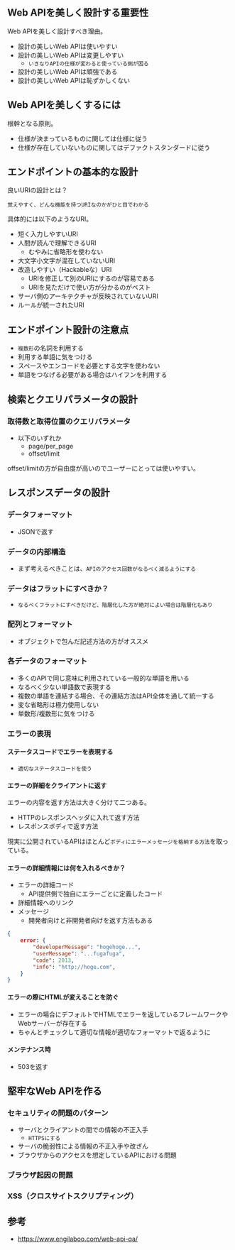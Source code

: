 ## Web APIを美しく設計する重要性

Web APIを美しく設計すべき理由。

- 設計の美しいWeb APIは使いやすい
- 設計の美しいWeb APIは変更しやすい
    - `いきなりAPIの仕様が変わると使っている側が困る`
- 設計の美しいWeb APIは頑強である
- 設計の美しいWeb APIは恥ずかしくない

## Web APIを美しくするには

根幹となる原則。

- 仕様が決まっているものに関しては仕様に従う
- 仕様が存在していないものに関してはデファクトスタンダードに従う

## エンドポイントの基本的な設計

良いURIの設計とは？

`覚えやすく、どんな機能を持つURIなのかがひと目でわかる`

具体的には以下のようなURI。

- 短く入力しやすいURI
- 人間が読んで理解できるURI
    - むやみに省略形を使わない
- 大文字小文字が混在していないURI
- 改造しやすい（Hackableな）URI
    - URIを修正して別のURIにするのが容易である
    - URIを見ただけで使い方が分かるのがベスト
- サーバ側のアーキテクチャが反映されていないURI
- ルールが統一されたURI

## エンドポイント設計の注意点

- `複数形`の名詞を利用する
- 利用する単語に気をつける
- スペースやエンコードを必要とする文字を使わない
- 単語をつなげる必要がある場合はハイフンを利用する

## 検索とクエリパラメータの設計

### 取得数と取得位置のクエリパラメータ

- 以下のいずれか
    - page/per_page
    - offset/limit

offset/limitの方が自由度が高いのでユーザーにとっては使いやすい。

## レスポンスデータの設計

### データフォーマット

- JSONで返す

### データの内部構造

- まず考えるべきことは、`APIのアクセス回数がなるべく減るようにする`

### データはフラットにすべきか？

- `なるべくフラットにすべきだけど、階層化した方が絶対によい場合は階層化もあり`

### 配列とフォーマット

- オブジェクトで包んだ記述方法の方がオススメ

### 各データのフォーマット

- 多くのAPIで同じ意味に利用されている一般的な単語を用いる
- なるべく少ない単語数で表現する
- 複数の単語を連結する場合、その連結方法はAPI全体を通して統一する
- 変な省略形は極力使用しない
- 単数形/複数形に気をつける

### エラーの表現

#### ステータスコードでエラーを表現する

- `適切なステータスコードを使う`

#### エラーの詳細をクライアントに返す

エラーの内容を返す方法は大きく分けて二つある。

- HTTPのレスポンスヘッダに入れて返す方法
- レスポンスボディで返す方法

現実に公開されているAPIはほとんど`ボディにエラーメッセージを格納する方法`を取っている。

#### エラーの詳細情報には何を入れるべきか？

- エラーの詳細コード
    - API提供側で独自にエラーごとに定義したコード
- 詳細情報へのリンク
- メッセージ
    - 開発者向けと非開発者向けを返す方法もある

```json
{
    error: {
        "developerMessage": "hogehoge...",
        "userMessage": "...fugafuga",
        "code": 2013,
        "info": "http://hoge.com",
    }
}
```

#### エラーの際にHTMLが変えることを防ぐ

- エラーの場合にデフォルトでHTMLでエラーを返しているフレームワークやWebサーバーが存在する
- ちゃんとチェックして適切な情報が適切なフォーマットで返るように

#### メンテナンス時

- 503を返す

## 堅牢なWeb APIを作る

### セキュリティの問題のパターン

- サーバとクライアントの間での情報の不正入手
    - `HTTPSにする`
- サーバの脆弱性による情報の不正入手や改ざん
- ブラウザからのアクセスを想定しているAPIにおける問題

### ブラウザ起因の問題

### XSS（クロスサイトスクリプティング）

## 参考

- https://www.engilaboo.com/web-api-qa/